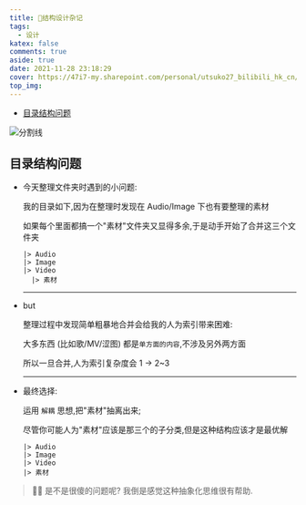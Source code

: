 ```yaml
---
title: 🥨结构设计杂记
tags:
  - 设计
katex: false
comments: true
aside: true
date: 2021-11-28 23:18:29
cover: https://47i7-my.sharepoint.com/personal/utsuko27_bilibili_hk_cn/Documents/Pictures/bed/post/7623s94HTOLwuXA.png
top_img:
---
```


<!--
 * @?: *********************************************************************
 * @Author: Weidows
 * @LastEditors: Weidows
 * @LastEditTime: 2022-01-31 02:25:12
 * @FilePath: \Blog-private\source\_posts\design\结构设计.md
 * @Description:
 * @!: *********************************************************************
-->

- [目录结构问题](#目录结构问题)

![分割线](https://cdn.jsdelivr.net/gh/Weidows/Images/img/divider.png)

## 目录结构问题

- 今天整理文件夹时遇到的小问题:

  我的目录如下,因为在整理时发现在 Audio/Image 下也有要整理的素材

  如果每个里面都搞一个"素材"文件夹又显得多余,于是动手开始了合并这三个文件夹

  ```
  |> Audio
  |> Image
  |> Video
    |> 素材
  ```

  ***

- but

  整理过程中发现简单粗暴地合并会给我的人为索引带来困难:

  大多东西 (比如歌/MV/涩图) 都是`单方面的内容`,不涉及另外两方面

  所以一旦合并,人为索引复杂度会 1 -> 2~3

  ***

- 最终选择:

  运用 `解耦` 思想,把"素材"抽离出来;

  尽管你可能人为"素材"应该是那三个的子分类,但是这种结构应该才是最优解

  ```
  |> Audio
  |> Image
  |> Video
  |> 素材
  ```

> 🤔🤣 是不是很傻的问题呢? 我倒是感觉这种抽象化思维很有帮助.
